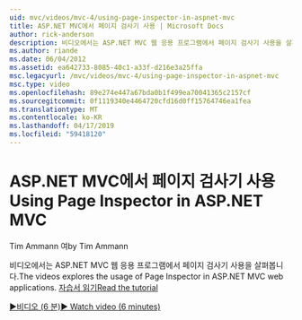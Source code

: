 ```yaml
---
uid: mvc/videos/mvc-4/using-page-inspector-in-aspnet-mvc
title: ASP.NET MVC에서 페이지 검사기 사용 | Microsoft Docs
author: rick-anderson
description: 비디오에서는 ASP.NET MVC 웹 응용 프로그램에서 페이지 검사기 사용을 살펴봅니다. 자습서 읽기
ms.author: riande
ms.date: 06/04/2012
ms.assetid: ea642733-8085-40c1-a33f-d216e3a25ffa
msc.legacyurl: /mvc/videos/mvc-4/using-page-inspector-in-aspnet-mvc
msc.type: video
ms.openlocfilehash: 89e274e447a67bda0b1f499ea70041365c2157cf
ms.sourcegitcommit: 0f1119340e4464720cfd16d0ff15764746ea1fea
ms.translationtype: MT
ms.contentlocale: ko-KR
ms.lasthandoff: 04/17/2019
ms.locfileid: "59418120"
---
```

# <a name="using-page-inspector-in-aspnet-mvc"></a><span data-ttu-id="2ba6f-104">ASP.NET MVC에서 페이지 검사기 사용</span><span class="sxs-lookup"><span data-stu-id="2ba6f-104">Using Page Inspector in ASP.NET MVC</span></span>

<span data-ttu-id="2ba6f-105">Tim Ammann 여</span><span class="sxs-lookup"><span data-stu-id="2ba6f-105">by Tim Ammann</span></span>

<span data-ttu-id="2ba6f-106">비디오에서는 ASP.NET MVC 웹 응용 프로그램에서 페이지 검사기 사용을 살펴봅니다.</span><span class="sxs-lookup"><span data-stu-id="2ba6f-106">The videos explores the usage of Page Inspector in ASP.NET MVC web applications.</span></span> [<span data-ttu-id="2ba6f-107">자습서 읽기</span><span class="sxs-lookup"><span data-stu-id="2ba6f-107">Read the tutorial</span></span>](../../overview/views/using-page-inspector-in-aspnet-mvc.md)

[<span data-ttu-id="2ba6f-108">&#9654;비디오 (6 분)</span><span class="sxs-lookup"><span data-stu-id="2ba6f-108">&#9654; Watch video (6 minutes)</span></span>](https://channel9.msdn.com/Blogs/ASP-NET-Site-Videos/using-page-inspector-in-aspnet-mvc)
